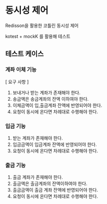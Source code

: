 # 동시성 제어
Redisson을 활용한 코틀린 동시성 제어

kotest + mockK 를 활용해 테스트

## 테스트 케이스
### 계좌 이체 기능
[ 요구 사항 ]
 1. 보내거나 받는 계좌가 존재해야 한다.
 2. 송금액은 송금계좌의 잔액 이하여야 한다.
 3. 이체금액이 입,출금계좌 잔액에 반영되어야 한다.
 4. 요청이 동시에 온다면 차례대로 수행해야 한다.
    
### 입금 기능
 1. 받는 계좌가 존재해야 한다.
 2. 입금금액이 입금계좌 잔액에 반영되어야 한다.
 3. 요청이 동시에 온다면 차례대로 수행해야 한다.
    
### 출금 기능
 1. 출금 계좌가 존재해야 한다.
 2. 출금액은 출금계좌의 잔액이하여야 한다.
 3. 출금금액이 출금 계좌 잔액에 반영되어야 한다.
 4. 요청이 동시에 온다면 차례대로 수행해야 한다.


